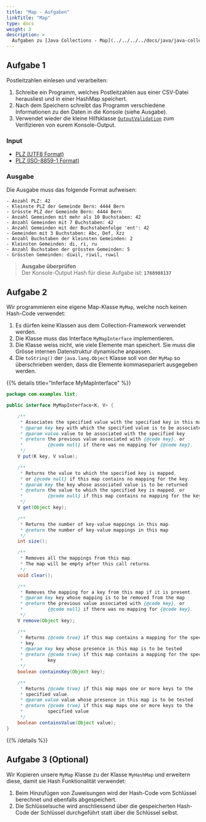 ```yaml
---
title: "Map - Aufgaben"
linkTitle: "Map"
type: docs
weight: 3
description: >
  Aufgaben zu [Java Collections - Map](../../../../docs/java/java-collections/04_map)
---
```


## Aufgabe 1
Postleitzahlen einlesen und verarbeiten:

1. Schreibe ein Programm, welches Postleitzahlen aus einer CSV-Datei herausliest und in einer HashMap speichert.
2. Nach dem Speichern schreibt das Programm verschiedene Informationen zu den Daten in die Konsole (siehe Ausgabe).
3. Verwendet wieder die kleine Hilfsklasse [`OutputValidation`](https://github.com/it-ninjas/code/blob/main/helper/src/main/java/ch/itninjas/validator/OutputValidation.java) zum Verifizieren von eurem Konsole-Output. 

### Input
- <a href="/files/csv/Postleitzahlen_UTF8.csv">PLZ (UTF8 Format)</a>
- <a href="/files/csv/Postleitzahlen_ISO-8859-1.csv">PLZ (ISO-8859-1 Format)</a>

### Ausgabe  
Die Ausgabe muss das folgende Format aufweisen:
```text
- Anzahl PLZ: 42
- Kleinste PLZ der Gemeinde Bern: 4444 Bern
- Grösste PLZ der Gemeinde Bern: 4444 Bern
- Anzahl Gemeinden mit mehr als 10 Buchstaben: 42
- Anzahl Gemeinden mit 7 Buchstaben: 42
- Anzahl Gemeinden mit der Buchstabenfolge 'ent': 42
- Gemeinden mit 3 Buchstaben: Abc, Def, Xzz
- Anzahl Buchstaben der kleinsten Gemeinden: 2
- Kleinsten Gemeinden: di, ri, ru
- Anzahl Buchstaben der grössten Gemeinden: 5
- Grössten Gemeinden: diwil, riwil, ruwil
```
> **Ausgabe überprüfen**  
> Der Konsole-Output Hash für diese Aufgabe ist: **`1768988137`**

## Aufgabe 2
Wir programmieren eine eigene Map-Klasse `MyMap`, welche noch keinen Hash-Code verwendet:

1. Es dürfen keine Klassen aus dem Collection-Framework verwendet werden.
2. Die Klasse muss das Interface `MyMapInterface` implementieren.
3. Die Klasse weiss nicht, wie viele Elemente man speichert. Sie muss die Grösse internen Datenstruktur dynamische anpassen.
4. Die `toString()` der `java.lang.Object` Klasse soll von der `MyMap` so überschrieben werden, dass die Elemente kommasepariert ausgegeben werden.

{{% details title="Inferface MyMapInterface" %}}

```java
package com.examples.list;

public interface MyMapInterface<K, V> {

    /**
     * Associates the specified value with the specified key in this map.
     * @param key key with which the specified value is to be associated
     * @param value value to be associated with the specified key
     * @return the previous value associated with {@code key}, or
     *         {@code null} if there was no mapping for {@code key}.
     */
    V put(K key, V value);

    /**
     * Returns the value to which the specified key is mapped,
     * or {@code null} if this map contains no mapping for the key.
     * @param key the key whose associated value is to be returned
     * @return the value to which the specified key is mapped, or
     *         {@code null} if this map contains no mapping for the key
     */
    V get(Object key);

    /**
     * Returns the number of key-value mappings in this map.
     * @return the number of key-value mappings in this map
     */
    int size();

    /**
     * Removes all the mappings from this map.
     * The map will be empty after this call returns.
     */
    void clear();

    /**
     * Removes the mapping for a key from this map if it is present.
     * @param key key whose mapping is to be removed from the map
     * @return the previous value associated with {@code key}, or
     *         {@code null} if there was no mapping for {@code key}.
     */
    V remove(Object key);

    /**
     * Returns {@code true} if this map contains a mapping for the specified
     * key.
     * @param key key whose presence in this map is to be tested
     * @return {@code true} if this map contains a mapping for the specified
     *         key
     */
    boolean containsKey(Object key);

    /**
     * Returns {@code true} if this map maps one or more keys to the
     * specified value.
     * @param value value whose presence in this map is to be tested
     * @return {@code true} if this map maps one or more keys to the
     *         specified value
     */
    boolean containsValue(Object value);
}

```

{{% /details %}}

## Aufgabe 3 (Optional)
Wir Kopieren unsere `MyMap` Klasse zu der Klasse `MyHashMap` und erweitern diese, damit sie Hash Funktionalität verwendet:

1. Beim Hinzufügen von Zuweisungen wird der Hash-Code vom Schlüssel berechnet und ebenfalls abgespeichert.
2. Die Schlüsselsuche wird anschliessend über die gespeicherten Hash-Code der Schlüssel durchgeführt statt über die Schlüssel selbst.
